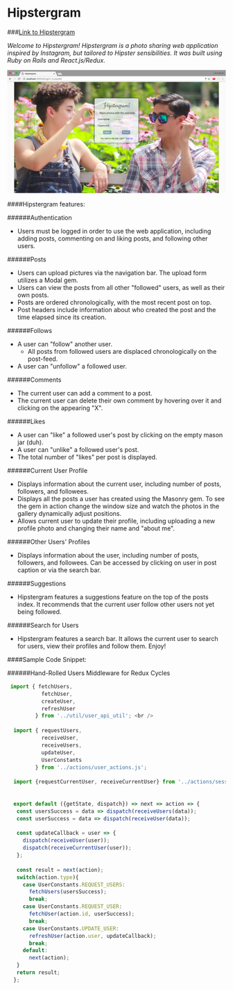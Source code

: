 # Hipstergram

###[Link to Hipstergram](http://thehipstergram.herokuapp.com)

*Welcome to Hipstergram! Hipstergram is a photo sharing web application inspired by Instagram, but tailored to Hipster sensibilities. It was built using Ruby on Rails and React.js/Redux.*

![Hipstergram](/app/assets/images/hipstergram.png)


####Hipstergram features:

######Authentication
  * Users must be logged in order to use the web application, including adding posts, commenting on and liking posts, and following other users.

######Posts
  * Users can upload pictures via the navigation bar. The upload form utilizes a Modal gem.
  * Users can view the posts from all other "followed" users, as well as their own posts.
  * Posts are ordered chronologically, with the most recent post on top.
  * Post headers include information about who created the post and the time elapsed since its creation.

######Follows
  * A user can "follow" another user.
    * All posts from followed users are displaced chronologically on the post-feed.
  * A user can "unfollow" a followed user.

######Comments
  * The current user can add a comment to a post.
  * The current user can delete their own comment by hovering over it and clicking on the appearing "X".

######Likes
  * A user can "like" a followed user's post by clicking on the empty mason jar (duh).
  * A user can "unlike" a followed user's post.
  * The total number of "likes" per post is displayed.

######Current User Profile
  * Displays information about the current user, including number of posts, followers, and followees.
  * Displays all the posts a user has created using the Masonry gem. To see the gem in action change the window size and watch the photos in the gallery dynamically adjust positions.
  * Allows current user to update their profile, including uploading a new profile photo and changing their name and "about me".

######Other Users' Profiles
  * Displays information about the user, including number of posts, followers, and followees. Can be accessed by clicking on user in post caption or via the search bar.

######Suggestions
  * Hipstergram features a suggestions feature on the top of the posts index. It recommends that the current user follow other users not yet being followed.

######Search for Users
  * Hipstergram features a search bar. It allows the current user to search for users, view their profiles and follow them. Enjoy!

####Sample Code Snippet:

######Hand-Rolled Users Middleware for Redux Cycles

```javascript
 import { fetchUsers,
           fetchUser,
           createUser,
           refreshUser
         } from '../util/user_api_util'; <br />

  import { requestUsers,
           receiveUser,
           receiveUsers,
           updateUser,
           UserConstants
         } from '../actions/user_actions.js';

  import {requestCurrentUser, receiveCurrentUser} from '../actions/session_actions.js';


  export default ({getState, dispatch}) => next => action => {
   const usersSuccess = data => dispatch(receiveUsers(data));
   const userSuccess = data => dispatch(receiveUser(data));

   const updateCallback = user => {
     dispatch(receiveUser(user));
     dispatch(receiveCurrentUser(user));
   };

   const result = next(action);
   switch(action.type){
     case UserConstants.REQUEST_USERS:
       fetchUsers(usersSuccess);
       break;
     case UserConstants.REQUEST_USER:
       fetchUser(action.id, userSuccess);
       break;
     case UserConstants.UPDATE_USER:
       refreshUser(action.user, updateCallback);
       break;
     default:
       next(action);
   }
   return result;
  };
```

